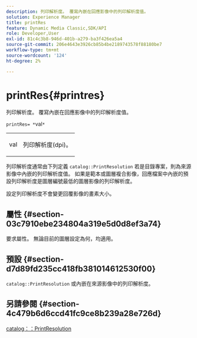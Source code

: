 ```yaml
---
description: 列印解析度。 覆寫內嵌在回應影像中的列印解析度值。
solution: Experience Manager
title: printRes
feature: Dynamic Media Classic,SDK/API
role: Developer,User
exl-id: 81c4c3b8-946d-401b-a279-ba3f426ea5a4
source-git-commit: 206e4643e3926cb85b4be2189743578f88180be7
workflow-type: tm+mt
source-wordcount: '124'
ht-degree: 2%

---
```


# printRes{#printres}

列印解析度。 覆寫內嵌在回應影像中的列印解析度值。

`printRes= *`val`*`

<table id="simpletable_85C271760AE5466C96115027E6511559"> 
 <tr class="strow"> 
  <td class="stentry"> <p><span class="varname"> val</span> </p> </td> 
  <td class="stentry"> <p>列印解析度(dpi)。 </p></td> 
 </tr> 
</table>

列印解析度通常由下列定義 `catalog::PrintResolution` 若是目錄專案，則為來源影像中內嵌的列印解析度值。 如果是範本或圖層複合影像，回應檔案中內嵌的預設列印解析度是圖層編號最低的圖層影像的列印解析度。

設定列印解析度不會變更回覆影像的畫素大小。

## 屬性 {#section-03c7910ebe234804a319e5d0d8ef3a74}

要求屬性。 無論目前的圖層設定為何，均適用。

## 預設 {#section-d7d89fd235cc418fb381014612530f00}

`catalog::PrintResolution` 或內嵌在來源影像中的列印解析度。

## 另請參閱 {#section-4c479b6d6ccd41fc9ce8b239a28e726d}

[catalog：：PrintResolution](../../../../../is-api/image-catalog/image-serving-api-ref/c-image-catalog-reference/c-image-svg-data-reference/c-image-data-reference/r-printresolution-cat.md#reference-4ebb2e136995470b84b7c5e10cb8e5f5)

